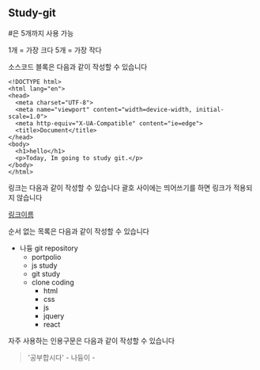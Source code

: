 ## Study-git


#은 5개까지 사용 가능

1개 = 가장 크다
5개 = 가장 작다

소스코드 블록은 다음과 같이 작성할 수 있습니다


````
<!DOCTYPE html>
<html lang="en">
<head>
  <meta charset="UTF-8">
  <meta name="viewport" content="width=device-width, initial-scale=1.0">
  <meta http-equiv="X-UA-Compatible" content="ie=edge">
  <title>Document</title>
</head>
<body>
  <h1>hello</h1>
  <p>Today, Im going to study git.</p>
</body>
</html>

````

링크는 다음과 같이 작성할 수 있습니다
괄호 사이에는 띄어쓰기를 하면 링크가 적용되지 않습니다

[링크이름](https://github.com/nadyungkr)


순서 없는 목록은 다음과 같이 작성할 수 있습니다

* 나듕 git repository
  * portpolio
  * js study
  * git study
  * clone coding
    * html
    * css
    * js
    * jquery
    * react
    
 자주 사용하는 인용구문은 다음과 같이 작성할 수 있습니다
 
 > '공부합시다' - 나듕이 -
